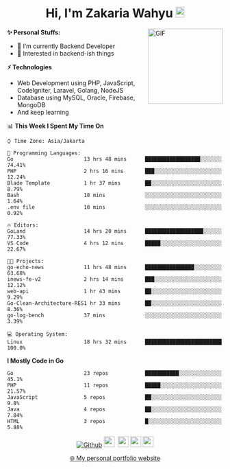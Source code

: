 <h1 align="center">Hi, I'm Zakaria Wahyu <img src="https://github.com/TheDudeThatCode/TheDudeThatCode/blob/master/Assets/Hi.gif" width="20px" height="25px"></h1>

<img align="right" alt="GIF" height="175px" src="https://www.nayakapratama.co.id/wp-content/uploads/2019/07/Website-Maintenance.gif" />

**✨ Personal Stuffs:**
- 🔭 I’m currently Backend Developer
- 🌱 Interested in backend-ish things

**⚡ Technologies**
- Web Development using PHP, JavaScript, CodeIgniter, Laravel, Golang, NodeJS
- Database using MySQL, Oracle, Firebase, MongoDB
- And keep learning

<!--START_SECTION:waka-->
📊 **This Week I Spent My Time On** 

```text
⌚︎ Time Zone: Asia/Jakarta

💬 Programming Languages: 
Go                       13 hrs 48 mins      ██████████████████░░░░░░░   74.41% 
PHP                      2 hrs 16 mins       ███░░░░░░░░░░░░░░░░░░░░░░   12.24% 
Blade Template           1 hr 37 mins        ██░░░░░░░░░░░░░░░░░░░░░░░   8.79% 
Bash                     18 mins             ░░░░░░░░░░░░░░░░░░░░░░░░░   1.64% 
.env file                10 mins             ░░░░░░░░░░░░░░░░░░░░░░░░░   0.92%

🔥 Editors: 
GoLand                   14 hrs 20 mins      ███████████████████░░░░░░   77.33% 
VS Code                  4 hrs 12 mins       █████░░░░░░░░░░░░░░░░░░░░   22.67%

🐱‍💻 Projects: 
go-echo-news             11 hrs 48 mins      ████████████████░░░░░░░░░   63.68% 
inews-fe-v2              2 hrs 14 mins       ███░░░░░░░░░░░░░░░░░░░░░░   12.12% 
web-api                  1 hr 43 mins        ██░░░░░░░░░░░░░░░░░░░░░░░   9.29% 
Go-Clean-Architecture-RES1 hr 33 mins        ██░░░░░░░░░░░░░░░░░░░░░░░   8.36% 
go-log-bench             37 mins             ░░░░░░░░░░░░░░░░░░░░░░░░░   3.39%

💻 Operating System: 
Linux                    18 hrs 32 mins      █████████████████████████   100.0%

```

**I Mostly Code in Go** 

```text
Go                       23 repos            ███████████░░░░░░░░░░░░░░   45.1% 
PHP                      11 repos            █████░░░░░░░░░░░░░░░░░░░░   21.57% 
JavaScript               5 repos             ██░░░░░░░░░░░░░░░░░░░░░░░   9.8% 
Java                     4 repos             ██░░░░░░░░░░░░░░░░░░░░░░░   7.84% 
HTML                     3 repos             █░░░░░░░░░░░░░░░░░░░░░░░░   5.88%

```



<!--END_SECTION:waka-->

<p align="center">
<a href="https://github.com/zakariawahyu" target="_blank"><img alt="Github" src="https://img.shields.io/badge/GitHub-%2312100E.svg?&style=for-the-badge&logo=Github&logoColor=white" /></a>
<a href="https://www.twitter.com/_zakariawahyu"><img src="https://img.shields.io/badge/twitter-%231DA1F2.svg?&style=for-the-badge&logo=twitter&logoColor=white" height=25></a> 
<a href="https://www.linkedin.com/in/zakariawahyu"><img src="https://img.shields.io/badge/linkedin-%230077B5.svg?&style=for-the-badge&logo=linkedin&logoColor=white" height=25></a> 
<a href="https://www.instagram.com/_zakariawahyu"><img src="https://img.shields.io/badge/instagram-%23E4405F.svg?&style=for-the-badge&logo=instagram&logoColor=white" height=25></a>
<a href="https://medium.com/@zakariawahyu"><img src="https://img.shields.io/badge/Medium-12100E?style=for-the-badge&logo=medium&logoColor=white" height=25></a>
</p>
<p align="center"><a href="https://www.zakariawahyu.com" target="_blank">🌐 My personal portfolio website</a></p>
